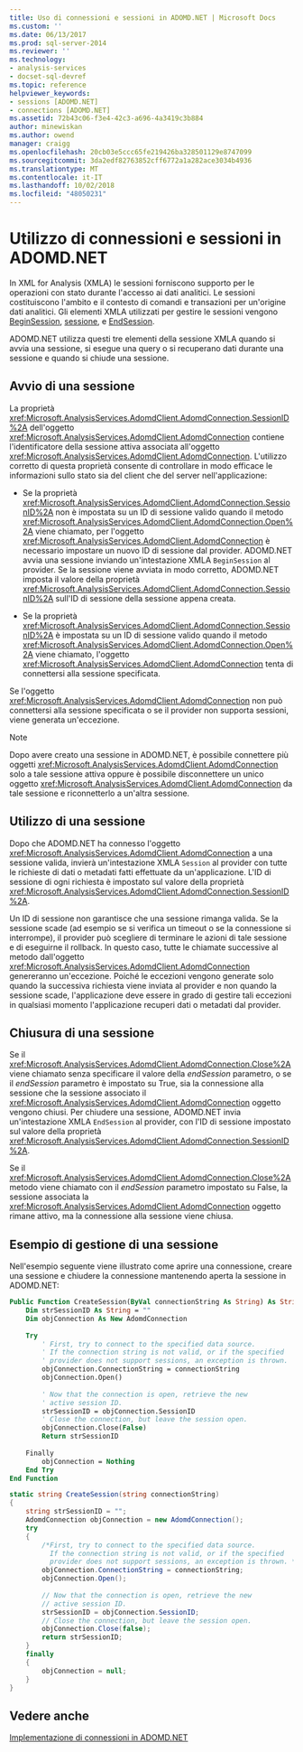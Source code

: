 ```yaml
---
title: Uso di connessioni e sessioni in ADOMD.NET | Microsoft Docs
ms.custom: ''
ms.date: 06/13/2017
ms.prod: sql-server-2014
ms.reviewer: ''
ms.technology:
- analysis-services
- docset-sql-devref
ms.topic: reference
helpviewer_keywords:
- sessions [ADOMD.NET]
- connections [ADOMD.NET]
ms.assetid: 72b43c06-f3e4-42c3-a696-4a3419c3b884
author: minewiskan
ms.author: owend
manager: craigg
ms.openlocfilehash: 20cb03e5ccc65fe219426ba328501129e8747099
ms.sourcegitcommit: 3da2edf82763852cff6772a1a282ace3034b4936
ms.translationtype: MT
ms.contentlocale: it-IT
ms.lasthandoff: 10/02/2018
ms.locfileid: "48050231"
---
```

# <a name="working-with-connections-and-sessions-in-adomdnet"></a>Utilizzo di connessioni e sessioni in ADOMD.NET
  In XML for Analysis (XMLA) le sessioni forniscono supporto per le operazioni con stato durante l'accesso ai dati analitici. Le sessioni costituiscono l'ambito e il contesto di comandi e transazioni per un'origine dati analitici. Gli elementi XMLA utilizzati per gestire le sessioni vengono [BeginSession](../xmla/xml-elements-headers/beginsession-element-xmla.md), [sessione](../xmla/xml-elements-headers/session-element-xmla.md), e [EndSession](../xmla/xml-elements-headers/endsession-element-xmla.md).  
  
 ADOMD.NET utilizza questi tre elementi della sessione XMLA quando si avvia una sessione, si esegue una query o si recuperano dati durante una sessione e quando si chiude una sessione.  
  
## <a name="starting-a-session"></a>Avvio di una sessione  
 La proprietà <xref:Microsoft.AnalysisServices.AdomdClient.AdomdConnection.SessionID%2A> dell'oggetto <xref:Microsoft.AnalysisServices.AdomdClient.AdomdConnection> contiene l'identificatore della sessione attiva associata all'oggetto <xref:Microsoft.AnalysisServices.AdomdClient.AdomdConnection>. L'utilizzo corretto di questa proprietà consente di controllare in modo efficace le informazioni sullo stato sia del client che del server nell'applicazione:  
  
-   Se la proprietà <xref:Microsoft.AnalysisServices.AdomdClient.AdomdConnection.SessionID%2A> non è impostata su un ID di sessione valido quando il metodo <xref:Microsoft.AnalysisServices.AdomdClient.AdomdConnection.Open%2A> viene chiamato, per l'oggetto <xref:Microsoft.AnalysisServices.AdomdClient.AdomdConnection> è necessario impostare un nuovo ID di sessione dal provider. ADOMD.NET avvia una sessione inviando un'intestazione XMLA `BeginSession` al provider. Se la sessione viene avviata in modo corretto, ADOMD.NET imposta il valore della proprietà <xref:Microsoft.AnalysisServices.AdomdClient.AdomdConnection.SessionID%2A> sull'ID di sessione della sessione appena creata.  
  
-   Se la proprietà <xref:Microsoft.AnalysisServices.AdomdClient.AdomdConnection.SessionID%2A> è impostata su un ID di sessione valido quando il metodo <xref:Microsoft.AnalysisServices.AdomdClient.AdomdConnection.Open%2A> viene chiamato, l'oggetto <xref:Microsoft.AnalysisServices.AdomdClient.AdomdConnection> tenta di connettersi alla sessione specificata.  
  
 Se l'oggetto <xref:Microsoft.AnalysisServices.AdomdClient.AdomdConnection> non può connettersi alla sessione specificata o se il provider non supporta sessioni, viene generata un'eccezione.  
  
> [!NOTE]  
>  Dopo avere creato una sessione in ADOMD.NET, è possibile connettere più oggetti <xref:Microsoft.AnalysisServices.AdomdClient.AdomdConnection> solo a tale sessione attiva oppure è possibile disconnettere un unico oggetto <xref:Microsoft.AnalysisServices.AdomdClient.AdomdConnection> da tale sessione e riconnetterlo a un'altra sessione.  
  
## <a name="working-in-a-session"></a>Utilizzo di una sessione  
 Dopo che ADOMD.NET ha connesso l'oggetto <xref:Microsoft.AnalysisServices.AdomdClient.AdomdConnection> a una sessione valida, invierà un'intestazione XMLA `Session` al provider con tutte le richieste di dati o metadati fatti effettuate da un'applicazione. L'ID di sessione di ogni richiesta è impostato sul valore della proprietà <xref:Microsoft.AnalysisServices.AdomdClient.AdomdConnection.SessionID%2A>.  
  
 Un ID di sessione non garantisce che una sessione rimanga valida. Se la sessione scade (ad esempio se si verifica un timeout o se la connessione si interrompe), il provider può scegliere di terminare le azioni di tale sessione e di eseguirne il rollback. In questo caso, tutte le chiamate successive al metodo dall'oggetto <xref:Microsoft.AnalysisServices.AdomdClient.AdomdConnection> genereranno un'eccezione. Poiché le eccezioni vengono generate solo quando la successiva richiesta viene inviata al provider e non quando la sessione scade, l'applicazione deve essere in grado di gestire tali eccezioni in qualsiasi momento l'applicazione recuperi dati o metadati dal provider.  
  
## <a name="closing-a-session"></a>Chiusura di una sessione  
 Se il <xref:Microsoft.AnalysisServices.AdomdClient.AdomdConnection.Close%2A> viene chiamato senza specificare il valore della *endSession* parametro, o se il *endSession* parametro è impostato su True, sia la connessione alla sessione che la sessione associato il <xref:Microsoft.AnalysisServices.AdomdClient.AdomdConnection> oggetto vengono chiusi. Per chiudere una sessione, ADOMD.NET invia un'intestazione XMLA `EndSession` al provider, con l'ID di sessione impostato sul valore della proprietà <xref:Microsoft.AnalysisServices.AdomdClient.AdomdConnection.SessionID%2A>.  
  
 Se il <xref:Microsoft.AnalysisServices.AdomdClient.AdomdConnection.Close%2A> metodo viene chiamato con il *endSession* parametro impostato su False, la sessione associata la <xref:Microsoft.AnalysisServices.AdomdClient.AdomdConnection> oggetto rimane attivo, ma la connessione alla sessione viene chiusa.  
  
## <a name="example-of-managing-a-session"></a>Esempio di gestione di una sessione  
 Nell'esempio seguente viene illustrato come aprire una connessione, creare una sessione e chiudere la connessione mantenendo aperta la sessione in ADOMD.NET:  
  
```vb  
Public Function CreateSession(ByVal connectionString As String) As String  
    Dim strSessionID As String = ""  
    Dim objConnection As New AdomdConnection  
  
    Try  
        ' First, try to connect to the specified data source.  
        ' If the connection string is not valid, or if the specified  
        ' provider does not support sessions, an exception is thrown.  
        objConnection.ConnectionString = connectionString  
        objConnection.Open()  
  
        ' Now that the connection is open, retrieve the new  
        ' active session ID.  
        strSessionID = objConnection.SessionID  
        ' Close the connection, but leave the session open.  
        objConnection.Close(False)  
        Return strSessionID  
  
    Finally  
        objConnection = Nothing  
    End Try  
End Function  
```  
  
```csharp  
static string CreateSession(string connectionString)  
{  
    string strSessionID = "";  
    AdomdConnection objConnection = new AdomdConnection();  
    try  
    {  
        /*First, try to connect to the specified data source.  
          If the connection string is not valid, or if the specified  
          provider does not support sessions, an exception is thrown. */  
        objConnection.ConnectionString = connectionString;  
        objConnection.Open();  
  
        // Now that the connection is open, retrieve the new  
        // active session ID.  
        strSessionID = objConnection.SessionID;  
        // Close the connection, but leave the session open.  
        objConnection.Close(false);  
        return strSessionID;  
    }  
    finally  
    {  
        objConnection = null;  
    }  
}  
```  
  
## <a name="see-also"></a>Vedere anche  
 [Implementazione di connessioni in ADOMD.NET](connections-in-adomd-net.md)  
  
  
